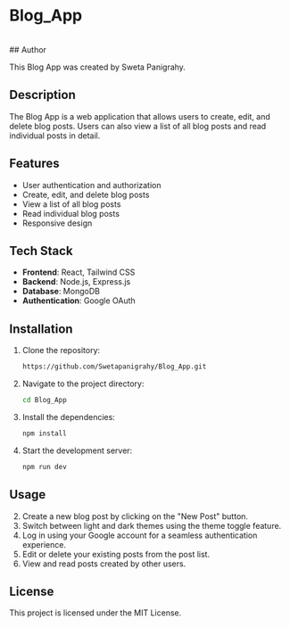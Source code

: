 # Blog_App
<br>
## Author

This Blog App was created by Sweta Panigrahy. 

## Description

The Blog App is a web application that allows users to create, edit, and delete blog posts. Users can also view a list of all blog posts and read individual posts in detail.

## Features

- User authentication and authorization
- Create, edit, and delete blog posts
- View a list of all blog posts
- Read individual blog posts
- Responsive design


## Tech Stack
- **Frontend**: React, Tailwind CSS
- **Backend**: Node.js, Express.js
- **Database**: MongoDB
- **Authentication**: Google OAuth


## Installation

1. Clone the repository:
    ```bash
    https://github.com/Swetapanigrahy/Blog_App.git
    ```
2. Navigate to the project directory:
    ```bash
    cd Blog_App
    ```
3. Install the dependencies:
    ```bash
    npm install
    ```
4. Start the development server:
    ```bash
    npm run dev
    ```

## Usage

2. Create a new blog post by clicking on the "New Post" button.
3. Switch between light and dark themes using the theme toggle feature.
4. Log in using your Google account for a seamless authentication experience.
3. Edit or delete your existing posts from the post list.
4. View and read posts created by other users.


## License

This project is licensed under the MIT License. 
